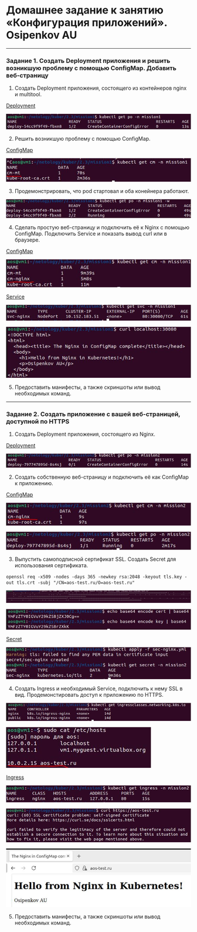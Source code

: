 # Домашнее задание к занятию «Конфигурация приложений». Osipenkov AU

------

### Задание 1. Создать Deployment приложения и решить возникшую проблему с помощью ConfigMap. Добавить веб-страницу

1. Создать Deployment приложения, состоящего из контейнеров nginx и multitool.

[Deployment](https://github.com/Kovrei/devops-netology/blob/main/kuber/2.3/mission1/deploy.yml)

![alt text](https://github.com/Kovrei/devops-netology/blob/main/kuber/2.3/img/1.1.JPG?raw=true)

2. Решить возникшую проблему с помощью ConfigMap.

[ConfigMap](https://github.com/Kovrei/devops-netology/blob/main/kuber/2.3/mission1/cm-mt.yml)

![alt text](https://github.com/Kovrei/devops-netology/blob/main/kuber/2.3/img/1.2.JPG?raw=true)

3. Продемонстрировать, что pod стартовал и оба конейнера работают.

![alt text](https://github.com/Kovrei/devops-netology/blob/main/kuber/2.3/img/1.3.JPG?raw=true)

4. Сделать простую веб-страницу и подключить её к Nginx с помощью ConfigMap. Подключить Service и показать вывод curl или в браузере.

[ConfigMap](https://github.com/Kovrei/devops-netology/blob/main/kuber/2.3/mission1/cm-nginx.yml)

![alt text](https://github.com/Kovrei/devops-netology/blob/main/kuber/2.3/img/1.4.1.JPG?raw=true)

[Service](https://github.com/Kovrei/devops-netology/blob/main/kuber/2.3/mission1/svc-nginx.yml)

![alt text](https://github.com/Kovrei/devops-netology/blob/main/kuber/2.3/img/1.4.2.JPG?raw=true)

![alt text](https://github.com/Kovrei/devops-netology/blob/main/kuber/2.3/img/1.4.3.JPG?raw=true)

5. Предоставить манифесты, а также скриншоты или вывод необходимых команд.

------

### Задание 2. Создать приложение с вашей веб-страницей, доступной по HTTPS 

1. Создать Deployment приложения, состоящего из Nginx.

[Deployment](https://github.com/Kovrei/devops-netology/blob/main/kuber/2.3/mission2/deploy.yml)

![alt text](https://github.com/Kovrei/devops-netology/blob/main/kuber/2.3/img/2.1.JPG?raw=true)

2. Создать собственную веб-страницу и подключить её как ConfigMap к приложению.

[ConfigMap](https://github.com/Kovrei/devops-netology/blob/main/kuber/2.3/mission2/cm-nginx.yml)

![alt text](https://github.com/Kovrei/devops-netology/blob/main/kuber/2.3/img/2.2.1JPG.JPG?raw=true)

![alt text](https://github.com/Kovrei/devops-netology/blob/main/kuber/2.3/img/2.2.2.JPG?raw=true)

3. Выпустить самоподписной сертификат SSL. Создать Secret для использования сертификата.

```
openssl req -x509 -nodes -days 365 -newkey rsa:2048 -keyout tls.key -out tls.crt -subj "/CN=aos-test.ru/O=aos-test.ru"
```

![alt text](https://github.com/Kovrei/devops-netology/blob/main/kuber/2.3/img/2.3.1.JPG?raw=true)

![alt text](https://github.com/Kovrei/devops-netology/blob/main/kuber/2.3/img/2.3.2.JPG?raw=true)

[Secret](https://github.com/Kovrei/devops-netology/blob/main/kuber/2.3/mission2/sec-nginx.yml)

![alt text](https://github.com/Kovrei/devops-netology/blob/main/kuber/2.3/img/2.3.3.JPG?raw=true)

4. Создать Ingress и необходимый Service, подключить к нему SSL в вид. Продемонстировать доступ к приложению по HTTPS. 

![alt text](https://github.com/Kovrei/devops-netology/blob/main/kuber/2.3/img/2.4.1.JPG?raw=true)

![alt text](https://github.com/Kovrei/devops-netology/blob/main/kuber/2.3/img/2.4.2.JPG?raw=true)

[Ingress]()

![alt text](https://github.com/Kovrei/devops-netology/blob/main/kuber/2.3/img/2.4.3.JPG?raw=true)

![alt text](https://github.com/Kovrei/devops-netology/blob/main/kuber/2.3/img/2.4.4.JPG?raw=true)

![alt text](https://github.com/Kovrei/devops-netology/blob/main/kuber/2.3/img/2.4.5.JPG?raw=true)

5. Предоставить манифесты, а также скриншоты или вывод необходимых команд.

